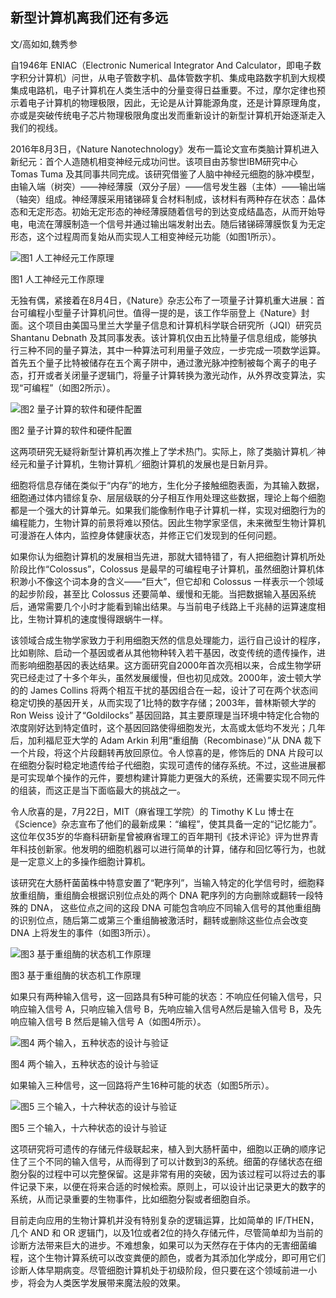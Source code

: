 ## 新型计算机离我们还有多远

文/高如如,魏秀参

自1946年 ENIAC（Electronic Numerical Integrator And Calculator，即电子数字积分计算机）问世，从电子管数字机、晶体管数字机、集成电路数字机到大规模集成电路机，电子计算机在人类生活中的分量变得日益重要。不过，摩尔定律也预示着电子计算机的物理极限，因此，无论是从计算能源角度，还是计算原理角度，亦或是突破传统电子芯片物理极限角度出发而重新设计的新型计算机开始逐渐走入我们的视线。

2016年8月3日，《Nature Nanotechnology》发布一篇论文宣布类脑计算机进入新纪元：首个人造随机相变神经元成功问世。该项目由苏黎世IBM研究中心 Tomas Tuma 及其同事共同完成。该研究借鉴了人脑中神经元细胞的脉冲模型，由输入端（树突）——神经薄膜（双分子层）——信号发生器（主体）——输出端（轴突）组成。神经薄膜采用锗锑碲复合材料制成，该材料有两种存在状态：晶体态和无定形态。初始无定形态的神经薄膜随着信号的到达变成结晶态，从而开始导电，电流在薄膜制造一个信号并通过输出端发射出去。随后锗锑碲薄膜恢复为无定形态，这个过程周而复始从而实现人工相变神经元功能（如图1所示）。

<img src="http://ipad-cms.csdn.net/cms/attachment/201609/57c6931f78349.jpg" alt="图1  人工神经元工作原理" title="图1  人工神经元工作原理" />

图1  人工神经元工作原理

无独有偶，紧接着在8月4日，《Nature》杂志公布了一项量子计算机重大进展：首台可编程小型量子计算机问世。值得一提的是，该工作华丽登上《Nature》封面。这个项目由美国马里兰大学量子信息和计算机科学联合研究所（JQI）研究员 Shantanu Debnath 及其同事发表。该计算机仅由五比特量子信息组成，能够执行三种不同的量子算法，其中一种算法可利用量子效应，一步完成一项数学运算。首先五个量子比特被储存在五个离子阱中，通过激光脉冲控制被每个离子的电子态，打开或者关闭量子逻辑门，将量子计算转换为激光动作，从外界改变算法，实现“可编程”（如图2所示）。

<img src="http://ipad-cms.csdn.net/cms/attachment/201609/57c6935e57670.jpg" alt="图2  量子计算的软件和硬件配置" title="图2  量子计算的软件和硬件配置" />

图2  量子计算的软件和硬件配置

这两项研究无疑将新型计算机再次推上了学术热门。实际上，除了类脑计算机／神经元和量子计算机，生物计算机／细胞计算机的发展也是日新月异。

细胞将信息存储在类似于“内存”的地方，生化分子接触细胞表面，为其输入数据，细胞通过体内错综复杂、层层级联的分子相互作用处理这些数据，理论上每个细胞都是一个强大的计算单元。如果我们能像制作电子计算机一样，实现对细胞行为的编程能力，生物计算的前景将难以预估。因此生物学家坚信，未来微型生物计算机可漫游在人体内，监控身体健康状态，并修正它们发现到的任何问题。

如果你认为细胞计算机的发展相当先进，那就大错特错了，有人把细胞计算机所处阶段比作“Colossus”，Colossus 是最早的可编程电子计算机，虽然细胞计算机体积渺小不像这个词本身的含义——“巨大”，但它却和 Colossus 一样表示一个领域的起步阶段，甚至比 Colossus 还要简单、缓慢和无能。当把数据输入基因系统后，通常需要几个小时才能看到输出结果。与当前电子线路上千兆赫的运算速度相比，生物计算机的速度慢得跟蜗牛一样。

该领域合成生物学家致力于利用细胞天然的信息处理能力，运行自己设计的程序，比如剔除、启动一个基因或者从其他物种转入若干基因，改变传统的遗传操作，进而影响细胞基因的表达结果。这方面研究自2000年首次亮相以来，合成生物学研究已经走过了十多个年头，虽然发展缓慢，但也初见成效。2000年，波士顿大学的的 James Collins 将两个相互干扰的基因组合在一起，设计了可在两个状态间稳定切换的基因开关，从而实现了1比特的数字存储；2003年，普林斯顿大学的 Ron Weiss 设计了“Goldilocks” 基因回路，其主要原理是当环境中特定化合物的浓度刚好达到特定值时，这个基因回路使得细胞发光，太高或太低均不发光；几年后，加利福尼亚大学的 Adam Arkin 利用“重组酶（Recombinase）”从 DNA 裁下一个片段，将这个片段翻转再放回原位。令人惊喜的是，修饰后的 DNA 片段可以在细胞分裂时稳定地遗传给子代细胞，实现可遗传的储存系统。不过，这些进展都是可实现单个操作的元件，要想构建计算能力更强大的系统，还需要实现不同元件的组装，而这正是当下面临最大的挑战之一。

令人欣喜的是，7月22日，MIT（麻省理工学院）的 Timothy K Lu 博士在《Science》杂志宣布了他们的最新成果：“编程”，使其具备一定的“记忆能力”。这位年仅35岁的华裔科研新星曾被麻省理工的百年期刊《技术评论》评为世界青年科技创新家。他发明的细胞机器可以进行简单的计算，储存和回忆等行为，也就是一定意义上的多操作细胞计算机。

该研究在大肠杆菌菌株中特意安置了“靶序列”，当输入特定的化学信号时，细胞释放重组酶，重组酶会根据识别位点处的两个 DNA 靶序列的方向删除或翻转一段特殊的 DNA， 这些位点之间的这段 DNA 可能包含响应不同输入信号的其他重组酶的识别位点，随后第二或第三个重组酶被激活时，翻转或删除这些位点会改变 DNA 上将发生的事件（如图3所示）。

<img src="http://ipad-cms.csdn.net/cms/attachment/201609/57c69a3242744.jpg" alt="图3  基于重组酶的状态机工作原理" title="图3  基于重组酶的状态机工作原理" />

图3  基于重组酶的状态机工作原理

如果只有两种输入信号，这一回路具有5种可能的状态：不响应任何输入信号，只响应输入信号 A，只响应输入信号 B，先响应输入信号A然后是输入信号 B，及先响应输入信号 B 然后是输入信号 A（如图4所示）。

<img src="http://ipad-cms.csdn.net/cms/attachment/201609/57c69a761db82.jpg" alt="图4  两个输入，五种状态的设计与验证" title="图4  两个输入，五种状态的设计与验证" />

图4  两个输入，五种状态的设计与验证

如果输入三种信号，这一回路将产生16种可能的状态（如图5所示）。

<img src="http://ipad-cms.csdn.net/cms/attachment/201609/57c69aaa57468.jpg" alt="图5  三个输入，十六种状态的设计与验证" title="图5  三个输入，十六种状态的设计与验证" />

图5  三个输入，十六种状态的设计与验证

这项研究将可遗传的存储元件级联起来，植入到大肠杆菌中，细胞以正确的顺序记住了三个不同的输入信号，从而得到了可以计数到3的系统。细菌的存储状态在细胞分裂的过程中可以完整保留。这是非常有用的突破，因为该过程可以将过去的事件记录下来，以便在将来合适的时候检索。原则上，可以设计出记录更大的数字的系统，从而记录重要的生物事件，比如细胞分裂或者细胞自杀。

目前走向应用的生物计算机并没有特别复杂的逻辑运算，比如简单的 IF/THEN，几个 AND 和 OR 逻辑门，以及1位或者2位的持久存储元件，尽管简单却为当前的诊断方法带来巨大的进步。不难想象，如果可以为天然存在于体内的无害细菌编程，这个生物计算系统可以改变粪便的颜色，或者为其添加化学成分，即可用它们诊断人体早期病变。尽管细胞计算机处于初级阶段，但只要在这个领域前进一小步，将会为人类医学发展带来魔法般的效果。